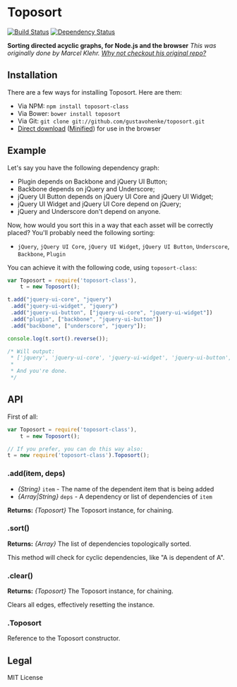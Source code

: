 # Toposort
[![Build Status](http://img.shields.io/travis/gustavohenke/toposort.svg?branch=master&style=flat)](https://travis-ci.org/gustavohenke/toposort)
[![Dependency Status](http://img.shields.io/gemnasium/gustavohenke/toposort.png?style=flat)](https://gemnasium.com/gustavohenke/toposort)

__Sorting directed acyclic graphs, for Node.js and  the browser__
_This was originally done by Marcel Klehr. [Why not checkout his original repo?](https://github.com/marcelklehr/toposort)_

## Installation
There are a few ways for installing Toposort. Here are them:

* Via NPM: `npm install toposort-class`
* Via Bower: `bower install toposort`
* Via Git: `git clone git://github.com/gustavohenke/toposort.git`
* [Direct download](https://raw.githubusercontent.com/gustavohenke/toposort/master/build/toposort.js) ([Minified](https://raw.githubusercontent.com/gustavohenke/toposort/master/build/toposort.min.js)) for use in the browser

## Example
Let's say you have the following dependency graph:

* Plugin depends on Backbone and jQuery UI Button;
* Backbone depends on jQuery and Underscore;
* jQuery UI Button depends on jQuery UI Core and jQuery UI Widget;
* jQuery UI Widget and jQuery UI Core depend on jQuery;
* jQuery and Underscore don't depend on anyone.

Now, how would you sort this in a way that each asset will be correctly placed? You'll probably need the following sorting:

* `jQuery`, `jQuery UI Core`, `jQuery UI Widget`, `jQuery UI Button`, `Underscore`, `Backbone`, `Plugin`

You can achieve it with the following code, using `toposort-class`:
```javascript
var Toposort = require('toposort-class'),
	t = new Toposort();

t.add("jquery-ui-core", "jquery")
 .add("jquery-ui-widget", "jquery")
 .add("jquery-ui-button", ["jquery-ui-core", "jquery-ui-widget"])
 .add("plugin", ["backbone", "jquery-ui-button"])
 .add("backbone", ["underscore", "jquery"]);

console.log(t.sort().reverse());

/* Will output:
 * ['jquery', 'jquery-ui-core', 'jquery-ui-widget', 'jquery-ui-button', 'underscore', 'backbone', 'plugin']
 *
 * And you're done.
 */
```

## API
First of all:
```javascript
var Toposort = require('toposort-class'),
	t = new Toposort();

// If you prefer, you can do this way also:
t = new require('toposort-class').Toposort();
```

### .add(item, deps)
* _{String}_ `item` - The name of the dependent item that is being added
* _{Array|String}_ `deps` - A dependency or list of dependencies of `item`

__Returns:__ _{Toposort}_ The Toposort instance, for chaining.

### .sort()
__Returns:__ _{Array}_ The list of dependencies topologically sorted.

This method will check for cyclic dependencies, like "A is dependent of A".

### .clear()
__Returns:__ _{Toposort}_ The Toposort instance, for chaining.

Clears all edges, effectively resetting the instance.

### .Toposort

Reference to the Toposort constructor.

## Legal
MIT License
